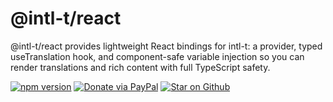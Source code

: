 # @intl-t/react

@intl-t/react provides lightweight React bindings for intl-t: a provider, typed useTranslation hook, and component-safe variable injection so you can render translations and rich content with full TypeScript safety.

[![npm version](https://img.shields.io/npm/v/intl-t.svg?label=intl-t)](https://www.npmjs.com/package/intl-t)
[![Donate via PayPal](https://img.shields.io/badge/PayPal-Donate-blue?logo=paypal)](https://www.paypal.com/ncp/payment/PMH5ASCL7J8B6) [![Star on Github](https://img.shields.io/github/stars/nivandres/intl-t)](https://github.com/nivandres/intl-t)
